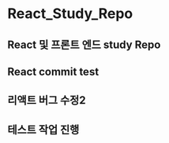 # React_Study_Repo

## React 및 프론트 엔드 study Repo

## React commit test


## 리액트 버그 수정2

## 테스트 작업 진행

